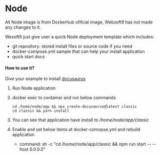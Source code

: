 # Node

All Node image is from Dockerhub ofifcial image, Websoft9 has not made any changes to it.  

Wesoft9 just give user a quick Node deployment template which includes:

- git repository: stored install files or source code if you need
- docker-compose.yml sample that can help your install application
- quick start docs

#### How to use it?

Give your example to install [docusaurus](https://docusaurus.io/docs)

1. Run Node application
2. docker exec to container and run below commands
   ```
   cd /home/node/app && npx create-docusaurus@latest classic
   cd classic && yarn install
   ```

4. You can see that application have install to */home/node/app/classic*

3. Enable and set below items at docker-comopse.yml and rebuild application

   - command: sh -c "cd /home/node/app/classic && npm run start -- --host 0.0.0.0"